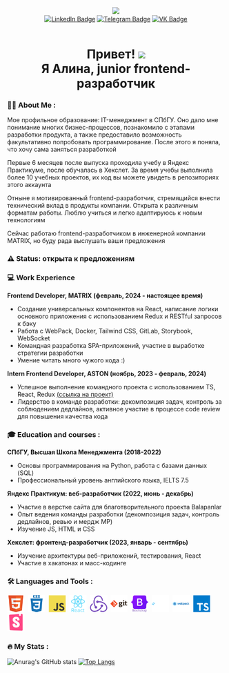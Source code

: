 <div id="header" align="center">
  <img src="https://media.giphy.com/media/v1.Y2lkPTc5MGI3NjExZ2YzcnltZ3NkZGlnNHZxeWpzZGZ1czZ2d29mOWlkZTVia2l0enJxMSZlcD12MV9pbnRlcm5hbF9naWZfYnlfaWQmY3Q9cw/WIQ0N0OUvei1OW1h9Z/giphy.gif" width="120"/>
  <div id="badges">
    <a href="https://www.linkedin.com/in/alina-kupriianova/"><img src="https://img.shields.io/badge/LinkedIn-blue?style=for-the-badge&logo=linkedin&logoColor=white" alt="LinkedIn Badge"/></a>
    <a href="https://t.me/kupriianova_a"><img src="https://img.shields.io/badge/Telegram-gray?style=for-the-badge&logo=telegram&logoColor=white" alt="Telegram Badge"/></a>
    <a href="https://vk.com/kupriianova_a"><img src="https://img.shields.io/badge/VK-blue?style=for-the-badge&logo=VK&logoColor=white" alt="VK Badge"/></a>
  </div>
  <img src="https://komarev.com//ghpvc/?username=KupriianovaAlina&style=flat-square&color=blue" alt=""/>
  <h1> Привет! <img src="https://media.giphy.com/media/hvRJCLFzcasrR4ia7z/giphy.gif" width="30px"/>  <br />
    Я Алина, junior frontend-разработчик
  </h1>
</div>

### :woman_technologist: About Me :

Мое профильное образование: IT-менеджмент в СПбГУ. Оно дало мне понимание многих бизнес-процессов, познакомило с этапами разработки продукта, а также предоставило возможность факультативно попробовать программирование. После этого я поняла, что хочу сама заняться разработкой

Первые 6 месяцев после выпуска проходила учебу в Яндекс Практикуме, после обучалась в Хекслет. За время учебы выполнила более 10 учебных проектов, их код вы можете увидеть в репозиториях этого аккаунта

Отныне я мотивированный frontend-разработчик, стремящийся внести технический вклад в продукты компании. Открыта к различным форматам работы. Люблю учиться и легко адаптируюсь к новым технологиям

Сейчас работаю frontend-разработчиком в инженерной компании MATRIX, но буду рада выслушать ваши предложения

### :warning: Status: открыта к предложениям

### :computer: Work Experience

__Frontend Developer, MATRIX (февраль, 2024 - настоящее время)__
  - Cоздание универсальных компонентов на React, написание логики основного приложения с использованием Redux и RESTful запросов к бэку
  - Работа с WebPack, Docker, Tailwind CSS, GitLab, Storybook, WebSocket
  - Командная разработка SPA-приложений, участие в выработке стратегии разработки
  - Умение читать много чужого кода :)

__Intern Frontend Developer, ASTON (ноябрь, 2023 - февраль, 2024)__
  - Успешное выполнение командного проекта с использованием TS, React, Redux [(ссылка на проект)](https://github.com/KupriianovaAlina/gallery-project)
  - Лидерство в команде разработки: декомпозиция задач, контроль за соблюдением дедлайнов, активное участие в процессе code review для повышения качества кода

### :mortar_board: Education and courses :

__СПбГУ, Высшая Школа Менеджмента (2018-2022)__
  - Основы программирования на Python, работа с базами данных (SQL)
  - Профессиональный уровень английского языка, IELTS 7.5

__Яндекс Практикум: веб-разработчик (2022, июнь - декабрь)__
  - Участие в верстке сайта для благотворительного проекта Balapanlar
  - Опыт ведения команды разработки (декомпозиция задач, контроль дедлайнов, ревью и мердж MP)
  - Изучение JS, HTML и CSS

__Хекслет: фронтенд-разработчик (2023, январь - сентябрь)__
  - Изучение архитектуры веб-приложений, тестирования, React
  - Участие в хакатонах и масс-кодинге


### :hammer_and_wrench: Languages and Tools :
<div>
  <img src="https://github.com/devicons/devicon/blob/master/icons/html5/html5-original.svg" title="HTML5" alt="HTML" width="40" height="40"/>&nbsp;  
  <img src="https://github.com/devicons/devicon/blob/master/icons/css3/css3-plain-wordmark.svg"  title="CSS3" alt="CSS" width="40" height="40"/>&nbsp;
  <img src="https://github.com/devicons/devicon/blob/master/icons/javascript/javascript-original.svg" title="JavaScript" alt="JavaScript" width="40" height="40"/>&nbsp;
  <img src="https://github.com/devicons/devicon/blob/master/icons/react/react-original-wordmark.svg" title="React" alt="React" width="40" height="40"/>&nbsp;
  <img src="https://github.com/devicons/devicon/blob/master/icons/redux/redux-original.svg" title="Redux" alt="Redux " width="40" height="40"/>&nbsp;
  <img src="https://github.com/devicons/devicon/blob/master/icons/git/git-original-wordmark.svg" title="Git" **alt="Git" width="40" height="40"/>&nbsp;
  <img src="https://github.com/devicons/devicon/blob/master/icons/bootstrap/bootstrap-original-wordmark.svg" title="Bootstrap" **alt="Bootstrap" width="40" height="40"/>&nbsp;
  <img src="https://github.com/devicons/devicon/blob/master/icons/tailwindcss/tailwindcss-original-wordmark.svg" title="Tailwindcss" **alt="Tailwindcss" width="40" height="40"/>&nbsp;
   <img src="https://github.com/devicons/devicon/blob/master/icons/webpack/webpack-original-wordmark.svg" title="webpack" **alt="webpack" width="40" height="40"/>&nbsp;
  <img src="https://github.com/devicons/devicon/blob/master/icons/typescript/typescript-original.svg" title="typescript" **alt="typescript" width="40" height="40"/>&nbsp;
  <img src="https://github.com/devicons/devicon/blob/master/icons/storybook/storybook-original.svg" title="storybook" **alt="storybook" width="40" height="40"/>&nbsp;
</div>

### :fire: My Stats :
![Anurag's GitHub stats](https://github-readme-stats.vercel.app/api?username=KupriianovaAlina&show_icons=true&theme=radical&rank_icon=github)
[![Top Langs](https://github-readme-stats.vercel.app/api/top-langs/?username=KupriianovaAlina&show_icons=true&layout=compact&theme=vision-friendly-dark)](https://github.com/anuraghazra/github-readme-stats)
